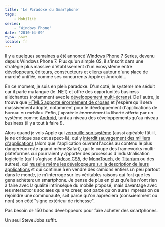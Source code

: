 ```yaml
---
title: 'Le Paradoxe du Smartphone'
tags:
    - Mobilité
series:
    - 'Windows Phone'
date: '2010-04-09'
type: post
locale: fr
---
```


Il y a quelques semaines a été annoncé Windows Phone 7 Series, devenu depuis Windows Phone 7\. Plus qu'un simple OS, il s'inscrit dans une stratégie plus massive d'établissement d'un écosystème entre développeurs, éditeurs, constructeurs et clients autour d'une place de marché unifiée, comme ses concurrents Apple et Android…

<!-- more -->

En ce moment, je suis en plein paradoxe. D'un coté, le système me séduit car il parle ma langue (le .NET) et offre des opportunités business alléchantes (notamment avec le [développement multi-écrans](http://www.itespresso.fr/mix10-microsoft-cherche-a-imposer-sa-strategie-multi-ecrans-34197.html)). De l'autre, je trouve que [HTML5 apporte énormément de choses](http://www.01net.com/editorial/514961/comment-html-5-va-changer-le-web/) et j'espère qu'il sera massivement adopté, notamment pour le développement d'applications de bureau ou mobiles. Enfin, j'apprécie énormément la liberté offerte par un système comme [Android](http://www.linformaticien.com/actualites/newsid496/8069/android-progresse-fort.aspx), tant au niveau des développements qu'au niveau business (il y a tout à faire&nbsp;!).

Alors quand je vois Apple qui [verrouille son système](http://www.generation-nt.com/eff-contrat-developpeurs-apple-app-store-applications-actualite-977361.html) (aussi agréable fût-il, je ne critique pas cet aspect-là), qui y [interdit sauvagement des milliers d'applications](http://www.zone-numerique.com/news-6814-5000-applications-coquines-interdites-d-appstore.html) (alors que l'application ouvrant l'accès au contenu le plus dangereux reste quand même Safari), qui le coupe des frameworks multi-plateformes qui pourraient y apporter des processus d'industrialisation logicielle (qu'il s'agisse d'[Adobe CS5](http://www.macg.co/2010/04/app-store-flash-pri%C3%A9-de-rester-%C3%A0-l%C3%A9cart-37087), de [MonoTouch](http://blog.madd0.com/2010/04/09/Plus-de-C-sur-lrsquoiPhone-/), de [Titanium ](http://www.appcelerator.com/)ou des autres), qui [muselle même les développeurs sur la description de leurs applications](http://www.numerama.com/magazine/15018-apple-interdit-aux-developpeurs-d-evoquer-leurs-versions-android-sur-l-app-store.html) et qui continue à en vendre des camions entiers un peu partout dans le monde, je m'interroge sur les véritables raisons qui font que les gens achètent un smartphone. Je pense de plus en plus qu'elles n'ont rien à faire avec la qualité intrinsèque du mobile proposé, mais davantage avec les interactions sociales qu'il va créer, soit parce qu'on aura l'impression de rejoindre une communauté, soit parce qu'on appréciera (consciemment ou non) son côté "signe extérieur de richesse".

Pas besoin de 150 bons développeurs pour faire acheter des smartphones.

Un seul Steve Jobs suffit.
